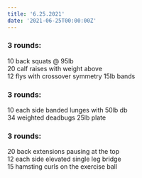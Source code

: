 ```yaml
---
title: '6.25.2021'
date: '2021-06-25T00:00:00Z'
---
```


### 3 rounds:  
10 back squats @ 95lb       
20 calf raises with weight above     
12 flys with crossover symmetry 15lb bands                           
  
### 3 rounds:  
10 each side banded lunges with 50lb db                  
34 weighted deadbugs 25lb plate                          

### 3 rounds:  
20 back extensions pausing at the top           
12 each side elevated single leg bridge              
15 hamsting curls on the exercise ball      